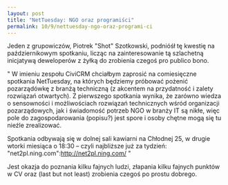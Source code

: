 ```yaml
--- 
layout: post
title: "NetTuesday: NGO oraz programiści"
permalink: 10/9/nettuesday-ngo-oraz-programi-ci
---
```

Jeden z grupowiczów, Piotrek "Shot" Szotkowski, podnióśł tę kwestię na październikowym spotkaniu, licząc na zainteresowanie tą szlachetną inicjatywą deweloperów z żyłką do zrobienia czegoś pro publico bono.

"
W imieniu zespołu CiviCRM chciałbym zaprosić na comiesięczne spotkania NetTuesday, na których będziemy próbować pożenić pozarządówkę z branżą techniczną (z akcentem na przydatność i zalety rozwiązań otwartych). Z pierwszego spotkania wynika, że zarówno wiedza o sensowności i możliwościach rozwiązań technicznych wśród organizacji pozarządowych, jak i świadomość potrzeb NGO w branży IT są nikłe, więc pole do zagospodarowania (popisu?) jest spore i osoby chętne mogą się tu nieźle zrealizować.

Spotkania odbywają się w dolnej sali kawiarni na Chłodnej 25, w drugie wtorki miesiąca o 18:30 – czyli najbliższe już za tydzień: "net2pl.ning.com":http://net2pl.ning.com/
"

Jest okazja do poznania kilku fajnych ludzi, złapania kilku fajnych punktów w CV oraz (last but not least) zrobienia czegoś po prostu dobrego.
